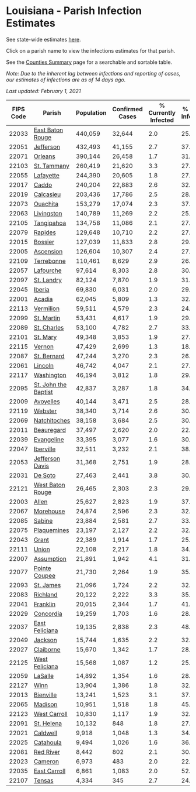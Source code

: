 # Louisiana - Parish Infection Estimates

See state-wide estimates [here](/infections/us-la).

Click on a parish name to view the infections estimates for that parish.

See the [Counties Summary](/infections/summary-counties) page for a searchable and sortable table.

*Note: Due to the inherent lag between infections and reporting of cases, our estimates of infections are as of 14 days ago.*

*Last updated: February 1, 2021*

|   FIPS Code |                                       Parish |   Population |   Confirmed Cases |   % Currently Infected |   % Total Infected |
|-------------|----------------------------------------------|--------------|-------------------|------------------------|--------------------|
|       22033 |         [East Baton Rouge](east-baton-rouge) |      440,059 |            32,644 |                    2.0 |               25.8 |
|       22051 |                       [Jefferson](jefferson) |      432,493 |            41,155 |                    2.7 |               37.9 |
|       22071 |                           [Orleans](orleans) |      390,144 |            26,458 |                    1.7 |               31.1 |
|       22103 |                   [St. Tammany](st.-tammany) |      260,419 |            21,620 |                    3.3 |               27.8 |
|       22055 |                       [Lafayette](lafayette) |      244,390 |            20,605 |                    1.8 |               27.9 |
|       22017 |                               [Caddo](caddo) |      240,204 |            22,883 |                    2.6 |               32.8 |
|       22019 |                       [Calcasieu](calcasieu) |      203,436 |            17,786 |                    2.5 |               28.9 |
|       22073 |                         [Ouachita](ouachita) |      153,279 |            17,074 |                    2.3 |               37.0 |
|       22063 |                     [Livingston](livingston) |      140,789 |            11,269 |                    2.2 |               25.4 |
|       22105 |                     [Tangipahoa](tangipahoa) |      134,758 |            11,086 |                    2.1 |               27.8 |
|       22079 |                           [Rapides](rapides) |      129,648 |            10,710 |                    2.2 |               27.0 |
|       22015 |                           [Bossier](bossier) |      127,039 |            11,833 |                    2.8 |               29.1 |
|       22005 |                       [Ascension](ascension) |      126,604 |            10,307 |                    2.4 |               27.6 |
|       22109 |                     [Terrebonne](terrebonne) |      110,461 |             8,629 |                    2.9 |               26.6 |
|       22057 |                       [Lafourche](lafourche) |       97,614 |             8,303 |                    2.8 |               30.0 |
|       22097 |                     [St. Landry](st.-landry) |       82,124 |             7,870 |                    1.9 |               31.4 |
|       22045 |                             [Iberia](iberia) |       69,830 |             6,031 |                    2.0 |               29.8 |
|       22001 |                             [Acadia](acadia) |       62,045 |             5,809 |                    1.3 |               32.0 |
|       22113 |                       [Vermilion](vermilion) |       59,511 |             4,579 |                    2.3 |               24.7 |
|       22099 |                     [St. Martin](st.-martin) |       53,431 |             4,617 |                    1.9 |               29.7 |
|       22089 |                   [St. Charles](st.-charles) |       53,100 |             4,782 |                    2.7 |               33.7 |
|       22101 |                         [St. Mary](st.-mary) |       49,348 |             3,853 |                    1.9 |               27.1 |
|       22115 |                             [Vernon](vernon) |       47,429 |             2,699 |                    1.3 |               18.1 |
|       22087 |                   [St. Bernard](st.-bernard) |       47,244 |             3,270 |                    2.3 |               26.9 |
|       22061 |                           [Lincoln](lincoln) |       46,742 |             4,047 |                    2.1 |               27.0 |
|       22117 |                     [Washington](washington) |       46,194 |             3,812 |                    1.8 |               29.0 |
|       22095 | [St. John the Baptist](st.-john-the-baptist) |       42,837 |             3,287 |                    1.8 |               34.1 |
|       22009 |                       [Avoyelles](avoyelles) |       40,144 |             3,471 |                    2.5 |               28.1 |
|       22119 |                           [Webster](webster) |       38,340 |             3,714 |                    2.6 |               30.9 |
|       22069 |                 [Natchitoches](natchitoches) |       38,158 |             3,684 |                    2.5 |               30.5 |
|       22011 |                     [Beauregard](beauregard) |       37,497 |             2,620 |                    2.0 |               22.4 |
|       22039 |                     [Evangeline](evangeline) |       33,395 |             3,077 |                    1.6 |               30.0 |
|       22047 |                       [Iberville](iberville) |       32,511 |             3,232 |                    2.1 |               38.4 |
|       22053 |           [Jefferson Davis](jefferson-davis) |       31,368 |             2,751 |                    1.9 |               28.9 |
|       22031 |                           [De Soto](de-soto) |       27,463 |             2,441 |                    3.8 |               30.7 |
|       22121 |         [West Baton Rouge](west-baton-rouge) |       26,465 |             2,303 |                    2.3 |               29.2 |
|       22003 |                               [Allen](allen) |       25,627 |             2,823 |                    1.9 |               37.5 |
|       22067 |                       [Morehouse](morehouse) |       24,874 |             2,596 |                    2.3 |               32.9 |
|       22085 |                             [Sabine](sabine) |       23,884 |             2,581 |                    2.7 |               33.7 |
|       22075 |                   [Plaquemines](plaquemines) |       23,197 |             2,127 |                    2.2 |               32.0 |
|       22043 |                               [Grant](grant) |       22,389 |             1,914 |                    1.7 |               25.5 |
|       22111 |                               [Union](union) |       22,108 |             2,217 |                    1.8 |               34.6 |
|       22007 |                     [Assumption](assumption) |       21,891 |             1,942 |                    4.1 |               31.4 |
|       22077 |               [Pointe Coupee](pointe-coupee) |       21,730 |             2,264 |                    1.9 |               35.6 |
|       22093 |                       [St. James](st.-james) |       21,096 |             1,724 |                    2.2 |               32.5 |
|       22083 |                         [Richland](richland) |       20,122 |             2,222 |                    3.3 |               35.6 |
|       22041 |                         [Franklin](franklin) |       20,015 |             2,344 |                    1.7 |               41.1 |
|       22029 |                       [Concordia](concordia) |       19,259 |             1,703 |                    1.6 |               28.0 |
|       22037 |             [East Feliciana](east-feliciana) |       19,135 |             2,838 |                    2.3 |               48.5 |
|       22049 |                           [Jackson](jackson) |       15,744 |             1,635 |                    2.2 |               32.9 |
|       22027 |                       [Claiborne](claiborne) |       15,670 |             1,342 |                    1.7 |               28.1 |
|       22125 |             [West Feliciana](west-feliciana) |       15,568 |             1,087 |                    1.2 |               25.9 |
|       22059 |                           [LaSalle](lasalle) |       14,892 |             1,354 |                    1.6 |               28.5 |
|       22127 |                                 [Winn](winn) |       13,904 |             1,386 |                    1.8 |               32.5 |
|       22013 |                       [Bienville](bienville) |       13,241 |             1,523 |                    3.1 |               37.8 |
|       22065 |                           [Madison](madison) |       10,951 |             1,518 |                    1.8 |               45.7 |
|       22123 |                 [West Carroll](west-carroll) |       10,830 |             1,117 |                    1.9 |               32.5 |
|       22091 |                     [St. Helena](st.-helena) |       10,132 |               848 |                    1.8 |               27.9 |
|       22021 |                         [Caldwell](caldwell) |        9,918 |             1,048 |                    1.3 |               34.0 |
|       22025 |                       [Catahoula](catahoula) |        9,494 |             1,026 |                    1.6 |               36.0 |
|       22081 |                       [Red River](red-river) |        8,442 |               802 |                    2.1 |               30.9 |
|       22023 |                           [Cameron](cameron) |        6,973 |               483 |                    2.0 |               22.4 |
|       22035 |                 [East Carroll](east-carroll) |        6,861 |             1,083 |                    2.0 |               52.5 |
|       22107 |                             [Tensas](tensas) |        4,334 |               345 |                    2.7 |               24.9 |